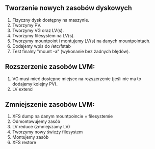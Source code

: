 ## Tworzenie nowych zasobów dyskowych
1. Fizyczny dysk dostępny na maszynie.
2. Tworzymy PV.
3. Tworzymy VG oraz LV(s).
4. Tworzymy filesystem na LV(s).
5. Tworzymy mountpoint i montujemy LV(s) na danych mountpointach.
6. Dodajemy wpis do /etc/fstab
7. Test finalny "mount -a" (wykonanie bez żadnych błędów).

## Rozszerzenie zasobów LVM:
1. VG musi mieć dostępne miejsce na rozszerzenie (jeśli nie ma to dodajemy kolejny PV).
2. LV extend

## Zmniejszenie zasobów LVM:
1. XFS dump na danym mountpoincie = filesystemie
2. Odmontowujemy zasób 
3. LV reduce (zmniejszamy LV)
4. Tworzymy nowy świeży filesystem
5. Montujemy zasób
6. XFS restore 
